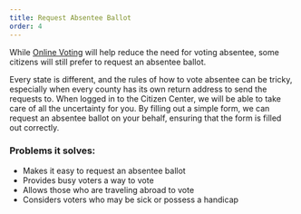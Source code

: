 ```yaml
---
title: Request Absentee Ballot
order: 4
---
```


While [Online Voting](/elections/vote-online) will help reduce the need for voting absentee, some citizens will still prefer to request an absentee ballot. 

Every state is different, and the rules of how to vote absentee can be tricky, especially when every county has its own return address to send the requests to. When logged in to the Citizen Center, we will be able to take care of all the uncertainty for you. By filling out a simple form, we can request an absentee ballot on your behalf, ensuring that the form is filled out correctly.

### Problems it solves:
- Makes it easy to request an absentee ballot 
- Provides busy voters a way to vote
- Allows those who are traveling abroad to vote
- Considers voters who may be sick or possess a handicap
